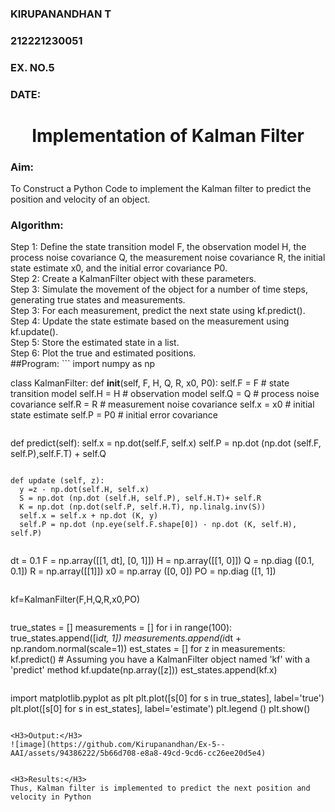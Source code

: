 <H3> KIRUPANANDHAN T </H3>
<H3> 212221230051 </H3>
<H3>EX. NO.5</H3>
<H3>DATE:</H3>
<H1 ALIGN =CENTER> Implementation of Kalman Filter</H1>
<H3>Aim:</H3> To Construct a Python Code to implement the Kalman filter to predict the position and velocity of an object.
<H3>Algorithm:</H3>
Step 1: Define the state transition model F, the observation model H, the process noise covariance Q, the measurement noise covariance R, the initial state estimate x0, and the initial error covariance P0.<BR>
Step 2:  Create a KalmanFilter object with these parameters.<BR>
Step 3: Simulate the movement of the object for a number of time steps, generating true states and measurements. <BR>
Step 3: For each measurement, predict the next state using kf.predict().<BR>
Step 4: Update the state estimate based on the measurement using kf.update().<BR>
Step 5: Store the estimated state in a list.<BR>
Step 6: Plot the true and estimated positions.<BR>
##Program:
```
import numpy as np

class KalmanFilter:
    def __init__(self, F, H, Q, R, x0, P0):
        self.F = F # state transition model
        self.H = H # observation model
        self.Q = Q # process noise covariance
        self.R = R # measurement noise covariance
        self.x = x0 # initial state estimate
        self.P = P0 # initial error covariance
```
```
  def predict(self):
      self.x = np.dot(self.F, self.x)
      self.P = np.dot (np.dot (self.F, self.P),self.F.T) + self.Q
```
```
    def update (self, z):
      y =z - np.dot(self.H, self.x)
      S = np.dot (np.dot (self.H, self.P), self.H.T)+ self.R
      K = np.dot (np.dot(self.P, self.H.T), np.linalg.inv(S))
      self.x = self.x + np.dot (K, y)
      self.P = np.dot (np.eye(self.F.shape[0]) - np.dot (K, self.H), self.P)
```
```
dt = 0.1 
F = np.array([[1, dt], [0, 1]]) 
H = np.array([[1, 0]]) 
Q = np.diag ([0.1, 0.1]) 
R = np.array([[1]])
x0 = np.array ([0, 0])
PO = np.diag ([1, 1])     
```
```
kf=KalmanFilter(F,H,Q,R,x0,PO)
```
```
true_states = []
measurements = []
for i in range(100):
  true_states.append([i*dt, 1]) 
  measurements.append(i*dt + np.random.normal(scale=1)) 
est_states = []
for z in measurements:
  kf.predict()  # Assuming you have a KalmanFilter object named 'kf' with a 'predict' method
  kf.update(np.array([z]))
  est_states.append(kf.x)
```
```
import matplotlib.pyplot as plt
plt.plot([s[0] for s in true_states], label='true')
plt.plot([s[0] for s in est_states],
label='estimate')
plt.legend ()
plt.show()
```

<H3>Output:</H3>
![image](https://github.com/Kirupanandhan/Ex-5--AAI/assets/94386222/5b66d708-e8a8-49cd-9cd6-cc26ee20d5e4)


<H3>Results:</H3>
Thus, Kalman filter is implemented to predict the next position and   velocity in Python



